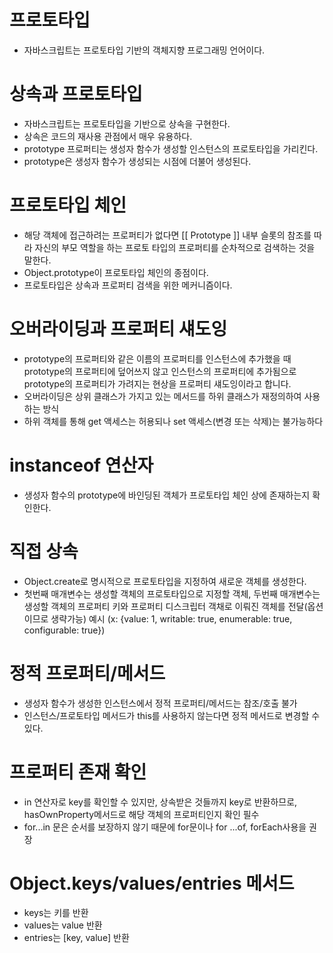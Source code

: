# 프로토타입

  * 자바스크립트는 프로토타입 기반의 객체지향 프로그래밍 언어이다.

# 상속과 프로토타입

  * 자바스크립트는 프로토타입을 기반으로 상속을 구현한다.
  * 상속은 코드의 재사용 관점에서 매우 유용하다.
  * prototype 프로퍼티는 생성자 함수가 생성할 인스턴스의 프로토타입을 가리킨다.
  * prototype은 생성자 함수가 생성되는 시점에 더불어 생성된다.

# 프로토타입 체인

  * 해당 객체에 접근하려는 프로퍼티가 없다면 [[ Prototype ]] 내부 슬롯의 참조를 따라 자신의 부모 역할을 하는 프로토 타입의 프로퍼티를 순차적으로 검색하는 것을 말한다.
  * Object.prototype이 프로토타입 체인의 종점이다.
  * 프로토타입은 상속과 프로퍼티 검색을 위한 메커니즘이다.

# 오버라이딩과 프로퍼티 섀도잉

  * prototype의 프로퍼티와 같은 이름의 프로퍼티를 인스턴스에 추가했을 때 prototype의 프로퍼티에 덮어쓰지 않고 인스턴스의 프로퍼티에 추가됨으로 prototype의 프로퍼티가 가려지는 현상을 프로퍼티 섀도잉이라고 합니다.
  * 오버라이딩은 상위 클래스가 가지고 있는 메서드를 하위 클래스가 재정의하여 사용하는 방식
  * 하위 객체를 통해 get 액세스는 허용되나 set 액세스(변경 또는 삭제)는 불가능하다

# instanceof 연산자

  * 생성자 함수의 prototype에 바인딩된 객체가 프로토타입 체인 상에 존재하는지 확인한다.

# 직접 상속

  * Object.create로 명시적으로 프로토타입을 지정하여 새로운 객체를 생성한다.
  * 첫번째 매개변수는 생성할 객체의 프로토타입으로 지정할 객체, 두번째 매개변수는 생성할 객체의 프로퍼티 키와 프로퍼티 디스크립터 객채로 이뤄진 객체를 전달(옵션이므로 생략가능) 예시 (x: {value: 1, writable: true, enumerable: true, configurable: true})

# 정적 프로퍼티/메서드

  * 생성자 함수가 생성한 인스턴스에서 정적 프로퍼티/메서드는 참조/호출 불가
  * 인스턴스/프로토타입 메서드가 this를 사용하지 않는다면 정적 메서드로 변경할 수 있다.

# 프로퍼티 존재 확인

  * in 연산자로 key를 확인할 수 있지만, 상속받은 것들까지 key로 반환하므로, hasOwnProperty메서드로 해당 객체의 프로퍼티인지 확인 필수
  * for...in 문은 순서를 보장하지 않기 때문에 for문이나 for ...of, forEach사용을 권장

# Object.keys/values/entries 메서드

  * keys는 키를 반환
  * values는 value 반환
  * entries는 [key, value] 반환